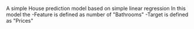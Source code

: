 A simple House prediction model based on simple linear regression 
In this model the
    -Feature is defined as number of "Bathrooms"
    -Target is defined as "Prices"
